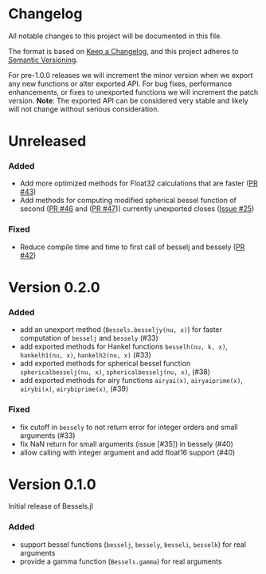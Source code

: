 # Changelog
All notable changes to this project will be documented in this file.

The format is based on [Keep a Changelog](https://keepachangelog.com/en/1.0.0/),
and this project adheres to [Semantic Versioning](https://semver.org/spec/v2.0.0.html).

For pre-1.0.0 releases we will increment the minor version when we export any new functions or alter exported API.
For bug fixes, performance enhancements, or fixes to unexported functions we will increment the patch version.
**Note**: The exported API can be considered very stable and likely will not change without serious consideration.

# Unreleased

### Added
 - Add more optimized methods for Float32 calculations that are faster ([PR #43](https://github.com/JuliaMath/Bessels.jl/pull/43))
 - Add methods for computing modified spherical bessel function of second ([PR #46](https://github.com/JuliaMath/Bessels.jl/pull/46) and ([PR #47](https://github.com/JuliaMath/Bessels.jl/pull/47))) currently unexported closes ([Issue #25](https://github.com/JuliaMath/Bessels.jl/issues/25))

### Fixed
 - Reduce compile time and time to first call of besselj and bessely ([PR #42](https://github.com/JuliaMath/Bessels.jl/pull/42))

# Version 0.2.0

### Added
 - add an unexport method (`Bessels.besseljy(nu, x)`) for faster computation of `besselj` and `bessely` (#33)
 - add exported methods for Hankel functions `besselh(nu, k, x)`, `hankelh1(nu, x)`, `hankelh2(nu, x)` (#33)
 - add exported methods for spherical bessel function `sphericalbesselj(nu, x)`, `sphericalbesselj(nu, x)`, (#38)
 - add exported methods for airy functions `airyai(x)`, `airyaiprime(x)`, `airybi(x)`, `airybiprime(x)`, (#39)

### Fixed
 - fix cutoff in `bessely` to not return error for integer orders and small arguments (#33)
 - fix NaN return for small arguments (issue [#35]) in bessely (#40)
 - allow calling with integer argument and add float16 support (#40)

# Version 0.1.0

Initial release of Bessels.jl

### Added

 - support bessel functions (`besselj`, `bessely`, `besseli`, `besselk`) for real arguments
 - provide a gamma function (`Bessels.gamma`) for real arguments
